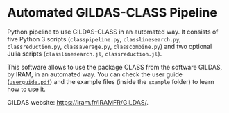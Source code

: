 # Automated GILDAS-CLASS Pipeline

Python pipeline to use GILDAS-CLASS in an automated way. It consists of five Python 3 scripts (`classpipeline.py`, `classlinesearch.py`, `classreduction.py`, `classaverage.py`, `classcombine.py`) and two optional Julia scripts (`classlinesearch.jl`, `classreduction.jl`).

This software allows to use the package CLASS from the software GILDAS, by IRAM, in an automated way. You can check the user guide ([`userguide.pdf`](https://github.com/andresmegias/gildas-class-python/blob/main/userguide.pdf)) and the example files (inside the `example` folder) to learn how to use it.

GILDAS website: https://iram.fr/IRAMFR/GILDAS/.
